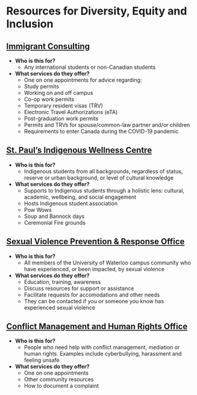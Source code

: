 # Resources for Diversity, Equity and Inclusion 

## [Immigrant Consulting](https://uwaterloo.ca/student-success/international-student-resources/immigration-consulting)
- **Who is this for?**
    - Any international students or non-Canadian students 
- **What services do they offer?**
    - One on one appointments for advice regarding: 
    - Study permits
    - Working on and off campus
    - Co-op work permits
    - Temporary resident visas (TRV)
    - Electronic Travel Authorizations (eTA)
    - Post-graduation work permits
    - Permits and TRVs for spouse/common-law partner and/or children
    - Requirements to enter Canada during the COVID-19 pandemic
  


## [St. Paul’s Indigenous Wellness Centre](https://uwaterloo.ca/stpauls/waterloo-indigenous-student-centre)
- **Who is this for?**
    - Indigenous students from all backgrounds, regardless of status, reserve or urban background, or level of cultural knowledge
- **What services do they offer?**
    - Supports to Indigenous students through a holistic lens: cultural, academic, wellbeing, and social engagement
    - Hosts Indigenous student association 
    - Pow Wows
    - Soup and Bannock days
    - Ceremonial Fire grounds 


## [Sexual Violence Prevention & Response Office](https://uwaterloo.ca/human-rights-equity-inclusion/svpro)
- **Who is this for?**
    - All members of the University of Waterloo campus community who have experienced, or been impacted, by sexual violence
- **What services do they offer?**
    -  Education, training, awareness 
    -  Discuss resources for support or assistance 
    -  Facilitate requests for accomodations and other needs 
    -  They can be contacted if you or someone you know has experienced sexual violence 


## [Conflict Management and Human Rights Office](https://uwaterloo.ca/human-rights-equity-inclusion/cmahro)
- **Who is this for?**
    - People who need help with conflict management, mediation or human rights. Examples include cyberbullying, harassment and feeling unsafe
- **What services do they offer?**
    - One on one appointments 
    - Other community resources
    - How to document a complaint 
